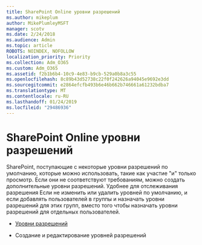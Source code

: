 ```yaml
---
title: SharePoint Online уровни разрешений
ms.author: mikeplum
author: MikePlumleyMSFT
manager: scotv
ms.date: 2/24/2018
ms.audience: Admin
ms.topic: article
ROBOTS: NOINDEX, NOFOLLOW
localization_priority: Priority
ms.collection: Adm_O365
ms.custom: Adm_O365
ms.assetid: f2b1b6b4-10c9-4e83-b9cb-529a0b8a3c55
ms.openlocfilehash: 8c89b43d52738c22f0f242626a94045e9692e3dd
ms.sourcegitcommit: e2864efcfb493b6e46b662b746661a61232bdba7
ms.translationtype: MT
ms.contentlocale: ru-RU
ms.lasthandoff: 01/24/2019
ms.locfileid: "29486936"
---
```

# <a name="sharepoint-online-permission-levels"></a>SharePoint Online уровни разрешений

SharePoint, поступающие с некоторые уровни разрешений по умолчанию, которые можно использовать, такие как участие "и" только просмотр. Если они не соответствуют требованиям, можно создать дополнительные уровни разрешений. Удобнее для отслеживания разрешения Если не изменить или удалить уровней по умолчанию, и если добавлять пользователей в группы и назначать уровни разрешений для этих групп, вместо того чтобы назначать уровни разрешений для отдельных пользователей.
  
- [Уровни разрешений](https://go.microsoft.com/fwlink/?linkid=867071)
    
- Создание и редактирование уровней разрешений
    

